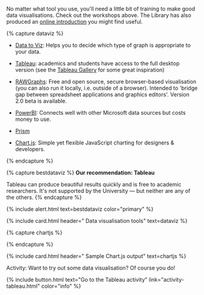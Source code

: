 No matter what tool you use, you'll need a little bit of training to make good data visualisations. Check out the workshops above. The Library has also produced an [online introduction](https://sway.office.com/O9vEKmTmBXPxGOnE) you might find useful.

{% capture dataviz %}
- [Data to Viz](https://www.data-to-viz.com/): Helps you to decide which type of graph is appropriate to your data. 

- [Tableau](https://public.tableau.com): academics and students have access to the full desktop version (see the [Tableau Gallery](https://public.tableau.com/en-us/s/gallery) for some great inspiration)

- [RAWGraphs](https://app.rawgraphs.io): Free and open source, secure browser-based visualisation (you can also run it locally, i.e. outside of a browser). Intended to 'bridge gap between spreadsheet applications and graphics editors'. Version 2.0 beta is available.

- [PowerBI](https://powerbi.microsoft.com): Connects well with other Microsoft data sources but costs money to use.

- [Prism](https://www.graphpad.com/scientific-software/prism/)

- [Chart.js](https://www.chartjs.org): Simple yet flexible JavaScript charting for designers & developers. 

{% endcapture %}

{% capture bestdataviz %}
**Our recommendation: Tableau**

Tableau can produce beautiful results quickly and is free to academic researchers. It's not supported by the University — but neither are any of the others.
{% endcapture %}

{% include alert.html text=bestdataviz color="primary" %}

{% include card.html header="<i class='fas fa-eye'></i> Data visualisation tools" text=dataviz %}

{% capture chartjs %}
<div>
  <canvas id="myChart"></canvas>
</div>

<script src="https://cdn.jsdelivr.net/npm/chart.js"></script> 

<canvas id="myChart" width="400" height="400"></canvas>
<script>
var ctx = document.getElementById('myChart');
var myChart = new Chart(ctx, {
    type: 'bar',
    data: {
        labels: ['Red', 'Blue', 'Yellow', 'Green', 'Purple', 'Orange'],
        datasets: [{
            label: '# of Votes',
            data: [12, 19, 3, 5, 2, 3],
            backgroundColor: [
                'rgba(255, 99, 132, 0.2)',
                'rgba(54, 162, 235, 0.2)',
                'rgba(255, 206, 86, 0.2)',
                'rgba(75, 192, 192, 0.2)',
                'rgba(153, 102, 255, 0.2)',
                'rgba(255, 159, 64, 0.2)'
            ],
            borderColor: [
                'rgba(255, 99, 132, 1)',
                'rgba(54, 162, 235, 1)',
                'rgba(255, 206, 86, 1)',
                'rgba(75, 192, 192, 1)',
                'rgba(153, 102, 255, 1)',
                'rgba(255, 159, 64, 1)'
            ],
            borderWidth: 1
        }]
    },
    options: {
        scales: {
            y: {
                beginAtZero: true
            }
        }
    }
});
</script>
{% endcapture %}

{% include card.html header="<i class='fas fa-chart-bar'></i> Sample Chart.js output" text=chartjs %}

Activity: Want to try out some data visualisation? Of course you do!

{% include button.html text="Go to the Tableau activity" link="activity-tableau.html" color="info" %}
